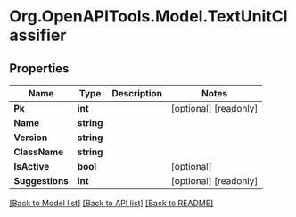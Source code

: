 
# Org.OpenAPITools.Model.TextUnitClassifier

## Properties

Name | Type | Description | Notes
------------ | ------------- | ------------- | -------------
**Pk** | **int** |  | [optional] [readonly] 
**Name** | **string** |  | 
**Version** | **string** |  | 
**ClassName** | **string** |  | 
**IsActive** | **bool** |  | [optional] 
**Suggestions** | **int** |  | [optional] [readonly] 

[[Back to Model list]](../README.md#documentation-for-models)
[[Back to API list]](../README.md#documentation-for-api-endpoints)
[[Back to README]](../README.md)

